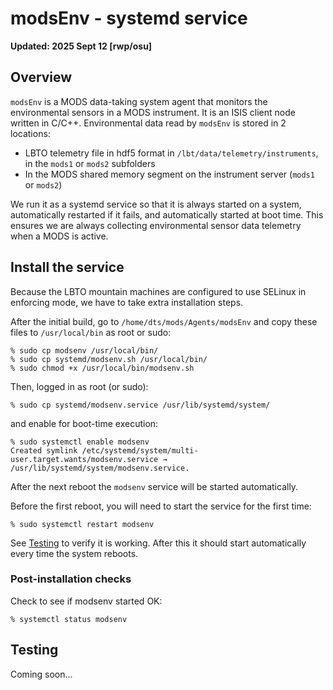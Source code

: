 # modsEnv - systemd service

**Updated: 2025 Sept 12 [rwp/osu]**

## Overview

`modsEnv` is a MODS data-taking system agent that monitors the environmental sensors in a MODS instrument.  It is
an ISIS client node written in C/C++.  Environmental data read by `modsEnv` is stored in 2 locations:
 * LBTO telemetry file in hdf5 format in `/lbt/data/telemetry/instruments`, in the `mods1` or `mods2` subfolders
 * In the MODS shared memory segment on the instrument server (`mods1` or `mods2`)

We run it as a systemd service so that it is always started on a system, automatically restarted if it fails, and
automatically started at boot time.  This ensures we are always collecting environmental sensor data telemetry
when a MODS is active.

## Install the service

Because the LBTO mountain machines are configured to use SELinux in enforcing mode, we have to take extra installation steps.

After the initial build, go to `/home/dts/mods/Agents/modsEnv` and copy these files to `/usr/local/bin` as root or sudo:
```
% sudo cp modsenv /usr/local/bin/
% sudo cp systemd/modsenv.sh /usr/local/bin/
% sudo chmod +x /usr/local/bin/modsenv.sh
```
Then, logged in as root (or sudo):
```
% sudo cp systemd/modsenv.service /usr/lib/systemd/system/
```
and enable for boot-time execution:
```
% sudo systemctl enable modsenv
Created symlink /etc/systemd/system/multi-user.target.wants/modsenv.service → /usr/lib/systemd/system/modsenv.service.
```
After the next reboot the `modsenv` service will be started automatically. 

Before the first reboot, you will need to start the service for the first time:
```
% sudo systemctl restart modsenv
```
See [Testing](#Testing) to verify it is working.  After this it should start
automatically every time the system reboots.

### Post-installation checks

Check to see if modsenv started OK:
```
% systemctl status modsenv

```

## Testing

Coming soon...

